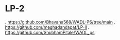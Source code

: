 # LP-2
. https://github.com/Bhavana568/WADL-PS/tree/main
 . https://github.com/meghadandapat/LP-II
 . https://github.com/ShubhamPitale/WADL_ps
